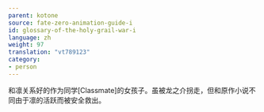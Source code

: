 ```yaml
---
parent: kotone
source: fate-zero-animation-guide-i
id: glossary-of-the-holy-grail-war-i
language: zh
weight: 97
translation: "vt789123"
category:
- person
---
```


和凛关系好的作为同学[Classmate]的女孩子。虽被龙之介拐走，但和原作小说不同由于凛的活跃而被安全救出。
